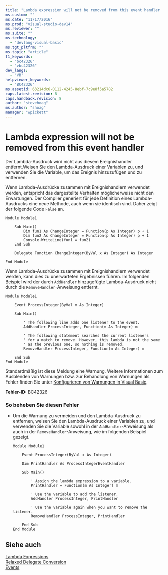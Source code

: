 ```yaml
---
title: "Lambda expression will not be removed from this event handler | Microsoft Docs"
ms.custom: ""
ms.date: "11/17/2016"
ms.prod: "visual-studio-dev14"
ms.reviewer: ""
ms.suite: ""
ms.technology: 
  - "devlang-visual-basic"
ms.tgt_pltfrm: ""
ms.topic: "article"
f1_keywords: 
  - "bc42326"
  - "vbc42326"
dev_langs: 
  - "VB"
helpviewer_keywords: 
  - "BC42326"
ms.assetid: 63214dc6-0112-4245-8ebf-7c9e8f5a5782
caps.latest.revision: 8
caps.handback.revision: 8
author: "stevehoag"
ms.author: "shoag"
manager: "wpickett"
---
```

# Lambda expression will not be removed from this event handler
Der Lambda\-Ausdruck wird nicht aus diesem Ereignishandler entfernt.Weisen Sie den Lambda\-Ausdruck einer Variablen zu, und verwenden Sie die Variable, um das Ereignis hinzuzufügen und zu entfernen.  
  
 Wenn Lambda\-Ausdrücke zusammen mit Ereignishandlern verwendet werden, entspricht das dargestellte Verhalten möglicherweise nicht den Erwartungen.  Der Compiler generiert für jede Definition eines Lambda\-Ausdrucks eine neue Methode, auch wenn sie identisch sind.  Daher zeigt der folgende Code `False` an.  
  
```vb#  
Module Module1  
  
    Sub Main()  
        Dim fun1 As ChangeInteger = Function(p As Integer) p + 1  
        Dim fun2 As ChangeInteger = Function(p As Integer) p + 1  
        Console.WriteLine(fun1 = fun2)  
    End Sub  
  
    Delegate Function ChangeInteger(ByVal x As Integer) As Integer  
  
End Module  
```  
  
 Wenn Lambda\-Ausdrücke zusammen mit Ereignishandlern verwendet werden, kann dies zu unerwarteten Ergebnissen führen.  Im folgenden Beispiel wird der durch `AddHandler` hinzugefügte Lambda\-Ausdruck nicht durch die `RemoveHandler`\-Anweisung entfernt.  
  
```vb#  
Module Module1  
  
    Event ProcessInteger(ByVal x As Integer)  
  
    Sub Main()  
  
        ' The following line adds one listener to the event.  
        AddHandler ProcessInteger, Function(m As Integer) m  
  
        ' The following statement searches the current listeners   
        ' for a match to remove. However, this lambda is not the same  
        ' as the previous one, so nothing is removed.  
        RemoveHandler ProcessInteger, Function(m As Integer) m  
  
    End Sub  
End Module  
```  
  
 Standardmäßig ist diese Meldung eine Warnung.  Weitere Informationen zum Ausblenden von Warnungen bzw. zur Behandlung von Warnungen als Fehler finden Sie unter [Konfigurieren von Warnungen in Visual Basic](/visual-studio/ide/configuring-warnings-in-visual-basic).  
  
 **Fehler\-ID:** BC42326  
  
### So beheben Sie diesen Fehler  
  
-   Um die Warnung zu vermeiden und den Lambda\-Ausdruck zu entfernen, weisen Sie den Lambda\-Ausdruck einer Variablen zu, und verwenden Sie die Variable sowohl in der `AddHandler`\-Anweisung als auch in der `RemoveHandler`\-Anweisung, wie im folgenden Beispiel gezeigt.  
  
    ```vb#  
    Module Module1  
  
        Event ProcessInteger(ByVal x As Integer)  
  
        Dim PrintHandler As ProcessIntegerEventHandler  
  
        Sub Main()  
  
            ' Assign the lambda expression to a variable.  
            PrintHandler = Function(m As Integer) m  
  
            ' Use the variable to add the listener.  
            AddHandler ProcessInteger, PrintHandler  
  
            ' Use the variable again when you want to remove the listener.  
            RemoveHandler ProcessInteger, PrintHandler  
  
        End Sub  
    End Module  
    ```  
  
## Siehe auch  
 [Lambda Expressions](../../../visual-basic/programming-guide/language-features/procedures/lambda-expressions.md)   
 [Relaxed Delegate Conversion](../../../visual-basic/programming-guide/language-features/delegates/relaxed-delegate-conversion.md)   
 [Events](../../../visual-basic/programming-guide/language-features/events/events.md)